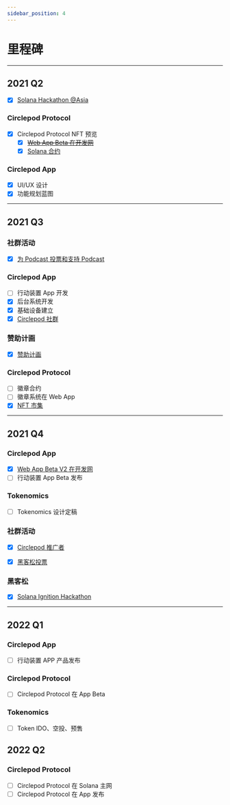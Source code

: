 ```yaml
---
sidebar_position: 4
---
```


# 里程碑

---

## 2021 Q2

- [x] [Solana Hackathon @Asia](https://hackerlink.io/grant/solana-2/top)

### Circlepod Protocol

- [x] Circlepod Protocol NFT 预览
    - [x] ~~[Web App Beta 在开发网](https://launch.circlepod.app)~~
    - [x] [Solana 合约](https://github.com/Circelpod/Circlepod-Protocol)

### Circlepod App

- [x] UI/UX 设计
- [x] 功能规划蓝图

---

## 2021 Q3

### 社群活动

- [x] [为 Podcast 投票和支持 Podcast](/docs/community-event/vote-and-support/intro)

### Circlepod App

- [ ] 行动装置 App 开发
- [x] 后台系统开发
- [x] 基础设备建立
- [x] [Circlepod 社群](/docs/contact)

### 赞助计画

- [x] [赞助计画](/docs/sponsor)

### Circlepod Protocol

- [ ] 徽章合约
- [ ] 徽章系统在 Web App
- [x] [NFT 市集](https://nfts.circlepod.app)

---

## 2021 Q4

### Circlepod App

- [x] [Web App Beta V2 在开发网](https://staging-launch.circlepod.app)
- [ ] 行动装置 App Beta 发布

### Tokenomics

- [ ] Tokenomics 设计定稿

### 社群活动

- [x] [Circlepod 推广者](https://medium.com/circlepod-labs/circlepod-community-event-circlepod-promoter-e859f4177c31)
- [x] [黑客松投票](https://discord.com/channels/848247671356522567/858201326201733152/893175796578013234)


### 黑客松

- [x] [Solana Ignition Hackathon](https://hackerlink.io/grant/solana-2/top)

---

## 2022 Q1

### Circlepod App

- [ ] 行动装置 APP 产品发布

### Circlepod Protocol

- [ ] Circlepod Protocol 在 App Beta

### Tokenomics

- [ ] Token IDO、空投、预售

## 2022 Q2

### Circlepod Protocol

- [ ] Circlepod Protocol 在 Solana 主网
- [ ] Circlepod Protocol 在 App 发布